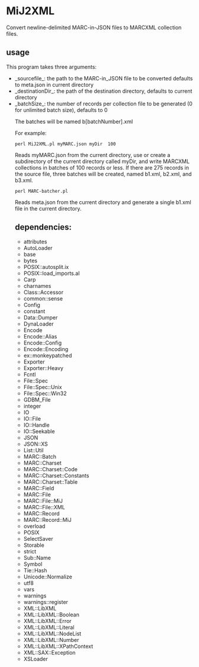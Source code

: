 # MiJ2XML
Convert newline-delimited MARC-in-JSON files to MARCXML collection files.

## usage

This program takes three arguments:  
<ul>
<li>_sourcefile_: the path to the MARC-in_JSON file to be converted  
    defaults to meta.json in current directory</li>
<li>_destinationDir_: the path of the destination directory, 
    defaults to current directory</li>
<li>_batchSize_: the number of records per collection file to be generated  
    (0 for unlimited batch size),  
    defaults to 0</li>

The batches will be named b[batchNumber].xml

For example:

```  
perl MiJ2XML.pl myMARC.json myDir  100  
```  
Reads myMARC.json from the current directory, use or create a subdirectory of the current directory called myDir, and write MARCXML collections in batches of 100 records or less. If there are 275 records in the source file, three batches will be created, named b1.xml, b2.xml, and b3.xml.

```  
perl MARC-batcher.pl  
```  
Reads meta.json from the current directory and generate a single b1.xml file in the current directory.

## dependencies:
<ul>
<li>attributes</li>
<li>AutoLoader</li>
<li>base</li>
<li>bytes</li>
<li>POSIX::autosplit.ix</li>
<li>POSIX::load_imports.al</li>
<li>Carp</li>
<li>charnames</li>
<li>Class::Accessor</li>
<li>common::sense</li>
<li>Config</li>
<li>constant</li>
<li>Data::Dumper</li>
<li>DynaLoader</li>
<li>Encode</li>
<li>Encode::Alias</li>
<li>Encode::Config</li>
<li>Encode::Encoding</li>
<li>ex::monkeypatched</li>
<li>Exporter</li>
<li>Exporter::Heavy</li>
<li>Fcntl</li>
<li>File::Spec</li>
<li>File::Spec::Unix</li>
<li>File::Spec::Win32</li>
<li>GDBM_File</li>
<li>integer</li>
<li>IO</li>
<li>IO::File</li>
<li>IO::Handle</li>
<li>IO::Seekable</li>
<li>JSON</li>
<li>JSON::XS</li>
<li>List::Util</li>
<li>MARC::Batch</li>
<li>MARC::Charset</li>
<li>MARC::Charset::Code</li>
<li>MARC::Charset::Constants</li>
<li>MARC::Charset::Table</li>
<li>MARC::Field</li>
<li>MARC::File</li>
<li>MARC::File::MiJ</li>
<li>MARC::File::XML</li>
<li>MARC::Record</li>
<li>MARC::Record::MiJ</li>
<li>overload</li>
<li>POSIX</li>
<li>SelectSaver</li>
<li>Storable</li>
<li>strict</li>
<li>Sub::Name</li>
<li>Symbol</li>
<li>Tie::Hash</li>
<li>Unicode::Normalize</li>
<li>utf8</li>
<li>vars</li>
<li>warnings</li>
<li>warnings::register</li>
<li>XML::LibXML</li>
<li>XML::LibXML::Boolean</li>
<li>XML::LibXML::Error</li>
<li>XML::LibXML::Literal</li>
<li>XML::LibXML::NodeList</li>
<li>XML::LibXML::Number</li>
<li>XML::LibXML::XPathContext</li>
<li>XML::SAX::Exception</li>
<li>XSLoader</li>
</ul>
